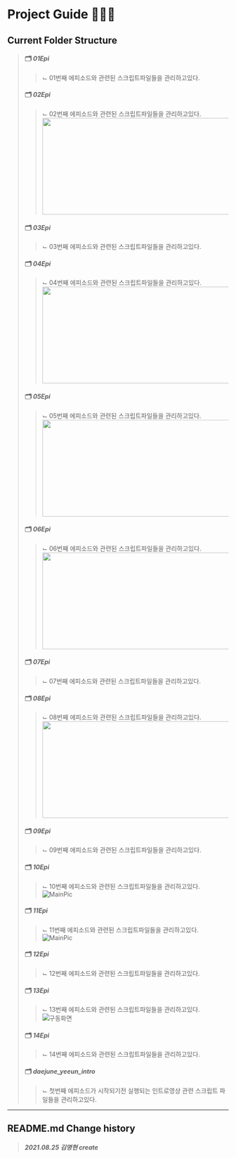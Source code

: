 # Project Guide 🧙🏻‍♂️
## Current Folder Structure
> #### 🗂 *01Epi*
> > ⌙ 01번째 에피소드와 관련된 스크립트파일들을 관리하고있다.
> #### 🗂 *02Epi*
> > ⌙ 02번째 에피소드와 관련된 스크립트파일들을 관리하고있다.<br/>
> > <img src = "https://user-images.githubusercontent.com/76957700/130374352-308f13db-34a2-47bf-a2a6-3a161cd66043.png" width="450" height="220">
> #### 🗂 *03Epi*
> > ⌙ 03번째 에피소드와 관련된 스크립트파일들을 관리하고있다.
> #### 🗂 *04Epi*
> > ⌙ 04번째 에피소드와 관련된 스크립트파일들을 관리하고있다.<br/>
> > <img src="https://user-images.githubusercontent.com/73592778/130162325-73701dc8-48ad-429b-8223-c1388e0a51cf.png" width="500" height="220">
> #### 🗂 *05Epi*
> > ⌙ 05번째 에피소드와 관련된 스크립트파일들을 관리하고있다.<br/>
> > <img src="https://user-images.githubusercontent.com/73592778/130014795-f271d0ca-a856-4415-849b-b46765ce9a7c.png" width="500" height="220">
> #### 🗂 *06Epi*
> > ⌙ 06번째 에피소드와 관련된 스크립트파일들을 관리하고있다.<br/>
> > <img src= "https://user-images.githubusercontent.com/88296511/130379613-43427488-37cc-4fdb-b173-7bd6e8010ce9.jpg" width="500" height="220">
> #### 🗂 *07Epi*
> > ⌙ 07번째 에피소드와 관련된 스크립트파일들을 관리하고있다.
> #### 🗂 *08Epi*
> > ⌙ 08번째 에피소드와 관련된 스크립트파일들을 관리하고있다.
> > <img src="https://user-images.githubusercontent.com/73592778/130159994-459ab3eb-840c-462c-a3a6-9d70038785e9.png" width="500" height="220">
> #### 🗂 *09Epi*
> > ⌙ 09번째 에피소드와 관련된 스크립트파일들을 관리하고있다.
> #### 🗂 *10Epi*
> > ⌙ 10번째 에피소드와 관련된 스크립트파일들을 관리하고있다.<br/>
> > ![MainPic](https://user-images.githubusercontent.com/88296556/130381014-93ccc9f1-2621-4f32-9a85-e99ef6e55bfd.jpg)
> #### 🗂 *11Epi*
> > ⌙ 11번째 에피소드와 관련된 스크립트파일들을 관리하고있다.<br/>
> > ![MainPic](https://user-images.githubusercontent.com/88296556/130382747-edd5e12d-fd47-4fff-a934-33cda5f95248.jpg)
> #### 🗂 *12Epi*
> > ⌙ 12번째 에피소드와 관련된 스크립트파일들을 관리하고있다.
> #### 🗂 *13Epi*
> > ⌙ 13번째 에피소드와 관련된 스크립트파일들을 관리하고있다.<br/>
> > ![구동화면](https://user-images.githubusercontent.com/37494407/129817077-a7ef7fd9-9522-4b72-b063-7975fddb0188.png)
> #### 🗂 *14Epi*
> > ⌙ 14번째 에피소드와 관련된 스크립트파일들을 관리하고있다.
> #### 🗂 *daejune_yeeun_intro*
> > ⌙ 첫번째 에피소드가 시작되기전 실행되는 인트로영상 관련 스크립트 파일들을 관리하고있다.

-------------
## README.md Change history
> ##### *2021.08.25 김명현 create*
